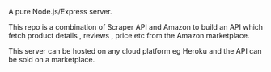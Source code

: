 A pure Node.js/Express server.

This repo is a combination of Scraper API  and Amazon to build an API which fetch product details , reviews  , price etc from the Amazon marketplace.


This server can be hosted on any cloud platform eg Heroku and the API can be sold on a marketplace.
